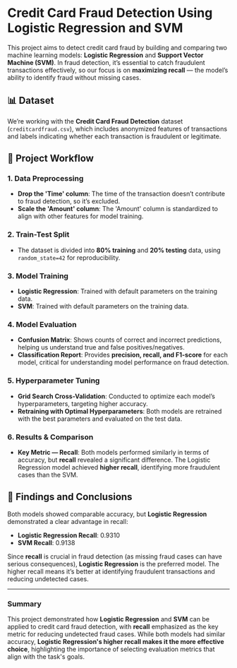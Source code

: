 # Credit Card Fraud Detection Using Logistic Regression and SVM

This project aims to detect credit card fraud by building and comparing two machine learning models: **Logistic Regression** and **Support Vector Machine (SVM)**. In fraud detection, it’s essential to catch fraudulent transactions effectively, so our focus is on **maximizing recall** — the model’s ability to identify fraud without missing cases.

## 📊 Dataset

We’re working with the **Credit Card Fraud Detection** dataset (`creditcardfraud.csv`), which includes anonymized features of transactions and labels indicating whether each transaction is fraudulent or legitimate.

## 🚀 Project Workflow

### 1. Data Preprocessing
   - **Drop the 'Time' column**: The time of the transaction doesn’t contribute to fraud detection, so it’s excluded.
   - **Scale the 'Amount' column**: The 'Amount' column is standardized to align with other features for model training.

### 2. Train-Test Split
   - The dataset is divided into **80% training** and **20% testing** data, using `random_state=42` for reproducibility.

### 3. Model Training
   - **Logistic Regression**: Trained with default parameters on the training data.
   - **SVM**: Trained with default parameters on the training data.

### 4. Model Evaluation
   - **Confusion Matrix**: Shows counts of correct and incorrect predictions, helping us understand true and false positives/negatives.
   - **Classification Report**: Provides **precision, recall, and F1-score** for each model, critical for understanding model performance on fraud detection.

### 5. Hyperparameter Tuning
   - **Grid Search Cross-Validation**: Conducted to optimize each model’s hyperparameters, targeting higher accuracy.
   - **Retraining with Optimal Hyperparameters**: Both models are retrained with the best parameters and evaluated on the test data.

### 6. Results & Comparison
   - **Key Metric — Recall**: Both models performed similarly in terms of accuracy, but **recall** revealed a significant difference. The Logistic Regression model achieved **higher recall**, identifying more fraudulent cases than the SVM.

## 📝 Findings and Conclusions

Both models showed comparable accuracy, but **Logistic Regression** demonstrated a clear advantage in recall:
   - **Logistic Regression Recall**: 0.9310
   - **SVM Recall**: 0.9138

Since **recall** is crucial in fraud detection (as missing fraud cases can have serious consequences), **Logistic Regression** is the preferred model. The higher recall means it’s better at identifying fraudulent transactions and reducing undetected cases.

---

### Summary

This project demonstrated how **Logistic Regression** and **SVM** can be applied to credit card fraud detection, with **recall** emphasized as the key metric for reducing undetected fraud cases. While both models had similar accuracy, **Logistic Regression's higher recall makes it the more effective choice**, highlighting the importance of selecting evaluation metrics that align with the task's goals.

